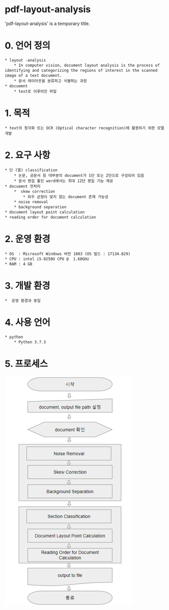 pdf-layout-analysis
==========================
'pdf-layout-analysis' is a temporary title.

# 0. 언어 정의
    * layout -analysis 
        * In computer vision, document layout analysis is the process of identifying and categorizing the regions of interest in the scanned image of a text document.
        * 문서 레이아웃을 분류하고 식별하는 과정
    * docuemnt
        * text로 이루어진 파일
# 1. 목적
    * text의 청각화 또는 OCR (Optical character recognition)에 활용하기 위한 모델 개발 
# 2. 요구 사항
    * 단 (열) classification
        * 논문, 공문서 등 대부분의 document가 1단 또는 2단으로 구성되어 있음
        * 문서 편집 툴인 word에서는 최대 12단 편집 기능 제공
    * docuemnt 전처리
        *  skew correction
            * 좌우 균형이 맞지 않는 document 존재 가능성
        * noise removal
        * background separation
    * document layout point calculation
    * reading order for document calculation
# 2. 운영 환경
    * OS  : Microsoft Windows 버전 1803 (OS 빌드 : 17134.829)
    * CPU : intel i5-8250U CPU @  1.60GHz
    * RAM : 4 GB
# 3. 개발 환경
    *  운영 환경과 동일
# 4. 사용 언어
    * python
        * Python 3.7.3
# 5. 프로세스
![WorkProcess](image/WorkProcess.PNG)